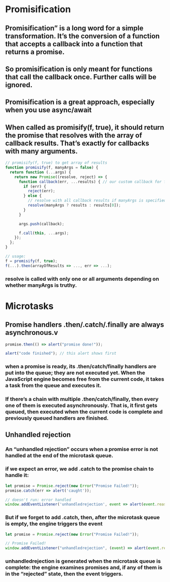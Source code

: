 # Promisification

## Promisification” is a long word for a simple transformation. It’s the conversion of a function that accepts a callback into a function that returns a promise.

## So promisification is only meant for functions that call the callback once. Further calls will be ignored.

## Promisification is a great approach, especially when you use async/await

## When called as promisify(f, true), it should return the promise that resolves with the array of callback results. That’s exactly for callbacks with many arguments.

```js
// promisify(f, true) to get array of results
function promisify(f, manyArgs = false) {
  return function (...args) {
    return new Promise((resolve, reject) => {
      function callback(err, ...results) { // our custom callback for f
        if (err) {
          reject(err);
        } else {
          // resolve with all callback results if manyArgs is specified
          resolve(manyArgs ? results : results[0]);
        }
      }

      args.push(callback);

      f.call(this, ...args);
    });
  };
}

// usage:
f = promisify(f, true);
f(...).then(arrayOfResults => ..., err => ...);
```

### resolve is called with only one or all arguments depending on whether manyArgs is truthy.

# Microtasks

## Promise handlers .then/.catch/.finally are always asynchronous.v

```js let promise = Promise.resolve();
promise.then(() => alert("promise done!"));

alert("code finished"); // this alert shows first
```

### when a promise is ready, its .then/catch/finally handlers are put into the queue; they are not executed yet. When the JavaScript engine becomes free from the current code, it takes a task from the queue and executes it.

### If there’s a chain with multiple .then/catch/finally, then every one of them is executed asynchronously. That is, it first gets queued, then executed when the current code is complete and previously queued handlers are finished.

## Unhandled rejection

### An “unhandled rejection” occurs when a promise error is not handled at the end of the microtask queue.

### if we expect an error, we add .catch to the promise chain to handle it:

```js
let promise = Promise.reject(new Error("Promise Failed!"));
promise.catch(err => alert('caught'));

// doesn't run: error handled
window.addEventListener('unhandledrejection', event => alert(event.reason));\
```

### But if we forget to add .catch, then, after the microtask queue is empty, the engine triggers the event

```js
let promise = Promise.reject(new Error("Promise Failed!"));

// Promise Failed!
window.addEventListener("unhandledrejection", (event) => alert(event.reason));
```

### unhandledrejection is generated when the microtask queue is complete: the engine examines promises and, if any of them is in the “rejected” state, then the event triggers.
